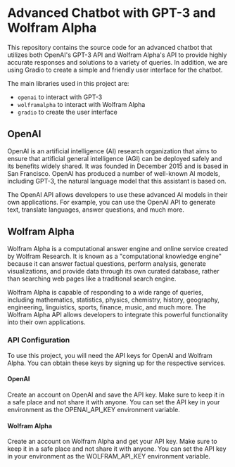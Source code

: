 
# Advanced Chatbot with GPT-3 and Wolfram Alpha
This repository contains the source code for an advanced chatbot that utilizes both OpenAI's GPT-3 API and Wolfram Alpha's API to provide highly accurate responses and solutions to a variety of queries. In addition, we are using Gradio to create a simple and friendly user interface for the chatbot.

The main libraries used in this project are:

* `openai` to interact with GPT-3
* `wolframalpha` to interact with Wolfram Alpha
* `gradio` to create the user interface

## OpenAI
OpenAI is an artificial intelligence (AI) research organization that aims to ensure that artificial general intelligence (AGI) can be deployed safely and its benefits widely shared. It was founded in December 2015 and is based in San Francisco. OpenAI has produced a number of well-known AI models, including GPT-3, the natural language model that this assistant is based on.

The OpenAI API allows developers to use these advanced AI models in their own applications. For example, you can use the OpenAI API to generate text, translate languages, answer questions, and much more.

## Wolfram Alpha
Wolfram Alpha is a computational answer engine and online service created by Wolfram Research. It is known as a "computational knowledge engine" because it can answer factual questions, perform analysis, generate visualizations, and provide data through its own curated database, rather than searching web pages like a traditional search engine.

Wolfram Alpha is capable of responding to a wide range of queries, including mathematics, statistics, physics, chemistry, history, geography, engineering, linguistics, sports, finance, music, and much more. The Wolfram Alpha API allows developers to integrate this powerful functionality into their own applications.

### API Configuration
To use this project, you will need the API keys for OpenAI and Wolfram Alpha. You can obtain these keys by signing up for the respective services.

#### OpenAI
Create an account on OpenAI and save the API key. Make sure to keep it in a safe place and not share it with anyone. You can set the API key in your environment as the OPENAI_API_KEY environment variable.

#### Wolfram Alpha
Create an account on Wolfram Alpha and get your API key. Make sure to keep it in a safe place and not share it with anyone. You can set the API key in your environment as the WOLFRAM_API_KEY environment variable.
